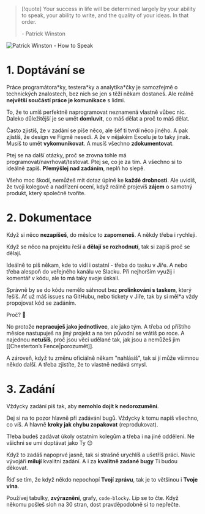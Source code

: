 >[!quote]
> Your success in life will be determined largely by your ability to speak, your ability to write, and the quality of your ideas. In that order.
> 
> \- Patrick Winston

![Patrick Winston - How to Speak](https://www.youtube.com/watch?v=Unzc731iCUY)

# 1. Doptávání se
Práce programátora\*ky, testera\*ky a analytika\*čky je samozřejmě o technických znalostech, bez nich se jen s těží někam dostaneš. Ale reálně **největší součástí práce je komunikace** s lidmi.

To, že to umíš perfektně naprogramovat neznamená vlastně vůbec nic. Daleko důležitější je se umět **domluvit**, co máš dělat a proč to máš dělat.

Často zjistíš, že v zadání se píše něco, ale šéf ti tvrdí něco jiného. A pak zjistíš, že design ve Figmě nesedí. A že v nějakém Excelu je to taky jinak. Musíš to umět **vykomunikovat**. A musíš všechno **zdokumentovat**.

Ptej se na další otázky, proč se zrovna tohle má programovat/navrhovat/testovat. Ptej se, co je za tím. A všechno si to ideálně zapiš. **Přemýšlej nad zadáním**, neplň ho slepě.

Všeho moc škodí, nemůžeš mít dotaz úplně ke **každé drobnosti**. Ale uvidíš, že tvoji kolegové a nadřízení ocení, když reálně projevíš **zájem** o samotný produkt, který společně tvoříte.
# 2. Dokumentace
Když si něco **nezapíšeš**, do měsíce to **zapomeneš**. A někdy třeba i rychleji.

Když se něco na projektu řeší a **dělají se rozhodnutí**, tak si zapiš proč se dělají.

Ideálně to piš někam, kde to vidí i ostatní - třeba do tasku v Jiře. A nebo třeba alespoň do veřejného kanálu ve Slacku. Při nejhorším využij i komentář v kódu, ale to má taky svoje úskalí.

Správně by se do kódu nemělo sáhnout bez **prolinkování s taskem**, který řešíš. Ať už máš issues na GitHubu, nebo tickety v Jiře, tak by si měl\*a vždy propojovat kód se zadáním.

Proč? 🤔

No protože **nepracuješ jako jednotlivec**, ale jako tým. A třeba od příštího měsíce nastupuješ na jiný projekt a na ten původní se vrátíš po roce. A najednou **netušíš**, proč jsou věci udělané tak, jak jsou a nemůžeš jim [[Chesterton’s Fence|porozumět]].

A zároveň, když tu změnu oficiálně někam "nahlásíš", tak si jí může všimnou někdo další. A třeba zjistíte, že to vlastně nedává smysl.
# 3. Zadání
Vždycky zadání piš tak, aby **nemohlo dojít k nedorozumění**.

Dej si na to pozor hlavně při zadávání bugů. Vždycky k tomu napiš všechno, co víš. A hlavně **kroky jak chybu zopakovat** (reprodukovat).

Třeba budeš zadávat úkoly ostatním kolegům a třeba i na jiné oddělení. Ne všichni se umí doptávat jako Ty 😊

Když to zadáš napoprvé jasně, tak si strašně urychlíš a ušetříš práci. Navíc vývojáři **milují** kvalitní zadání. A i za **kvalitně zadané bugy** Ti budou děkovat.

Řiď se tím, že když někdo nepochopí **Tvojí zprávu**, tak je to většinou i **Tvoje vina**.

Používej tabulky, **zvýraznění**, grafy, `code-blocky`. Líp se to čte. Když někomu pošleš sloh na 30 stran, dost pravděpodobně si to nepřečte.